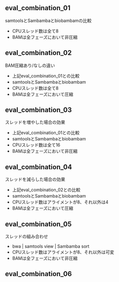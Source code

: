 ## eval_combination_01
samtoolsとSambambaとbiobambamの比較
- CPUスレッド数は全て8
- BAMは全フェーズにおいて非圧縮

## eval_combination_02
BAM圧縮あり/なしの違い
- 上記eval_combination_01との比較
- samtoolsとSambambaとbiobambam
- CPUスレッド数は全て8
- BAMは全フェーズにおいて圧縮

## eval_combination_03
スレッドを増やした場合の効果
- 上記eval_combination_01との比較
- samtoolsとSambambaとbiobambam
- CPUスレッド数は全て16
- BAMは全フェーズにおいて非圧縮

## eval_combination_04
スレッドを減らした場合の効果
- 上記eval_combination_02との比較
- samtoolsとSambambaとbiobambam
- CPUスレッド数はアライメントが8、それ以外は4
- BAMは全フェーズにおいて圧縮

## eval_combination_05
スレッドの組み合わせ
- bwa | samtools view | Sambamba sort
- CPUスレッド数はアライメントが8、それ以外は可変
- BAMは全フェーズにおいて非圧縮

## eval_combination_06

